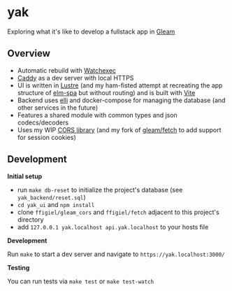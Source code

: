 # yak

Exploring what it's like to develop a fullstack app in [Gleam](https://gleam.run/)

## Overview

- Automatic rebuild with [Watchexec](https://watchexec.github.io/)
- [Caddy](https://caddyserver.com/) as a dev server with local HTTPS
- UI is written in [Lustre](https://lustre.build/) (and my ham-fisted attempt at recreating the app structure of [elm-spa](https://www.elm-spa.dev/) but without routing) and is built with [Vite](https://vitejs.dev/)
- Backend uses [elli](https://github.com/gleam-lang/elli) and docker-compose for managing the database (and other services in the future)
- Features a shared module with common types and json codecs/decoders
- Uses my WIP [CORS library](https://github.com/ffigiel/gleam_cors) (and my fork of [gleam/fetch](https://github.com/ffigiel/fetch) to add support for session cookies)

## Development

**Initial setup**

- run `make db-reset` to initialize the project's database (see `yak_backend/reset.sql`)
- `cd yak_ui` and `npm install`
- clone `ffigiel/gleam_cors` and `ffigiel/fetch` adjacent to this project's directory
- add `127.0.0.1 yak.localhost api.yak.localhost` to your hosts file

**Development**

Run `make` to start a dev server and navigate to `https://yak.localhost:3000/`

**Testing**

You can run tests via `make test` or `make test-watch`
